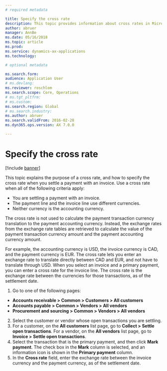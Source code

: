 ```yaml
---
# required metadata

title: Specify the cross rate
description: This topic provides information about cross rates in Microsoft Dynamics 365 Finance. 
author: abruer
manager: AnnBe
ms.date: 05/16/2018
ms.topic: article
ms.prod: 
ms.service: dynamics-ax-applications
ms.technology: 

# optional metadata

ms.search.form: 
audience: Application User
# ms.devlang: 
ms.reviewer: roschlom
ms.search.scope: Core, Operations
# ms.tgt_pltfrm: 
# ms.custom: 
ms.search.region: Global
# ms.search.industry: 
ms.author: abruer
ms.search.validFrom: 2016-02-28
ms.dyn365.ops.version: AX 7.0.0

---
```


# Specify the cross rate

[!include [banner](../includes/banner.md)]

This topic explains the purpose of a cross rate, and how to specify the cross rate when you settle a payment with an invoice. Use a cross rate when all of the following criteria apply: 
-	You are settling a payment with an invoice. 
-	The payment line and the invoice line use different currencies. 
-	Neither currency is the accounting currency. 

The cross rate is not used to calculate the payment transaction currency translation to the payment accounting currency. Instead, the exchange rates from the exchange rate tables are retrieved to calculate the value of the payment transaction currency amount and the payment accounting currency amount. 

For example, the accounting currency is USD, the invoice currency is CAD, and the payment currency is EUR. The cross rate lets you enter an exchange rate to translate directly between CAD and EUR, and not have to translate through USD. 
When you select an invoice and a primary payment, you can enter a cross rate for the invoice line. The cross rate is the exchange rate between the currencies for those transactions, as of the settlement date.

1.	Go to one of the following pages:
- **Accounts receivable > Common > Customers > All customers** 
- **Accounts payable > Common > Vendors > All vendors** 
- **Procurement and sourcing > Common > Vendors > All vendors**
2.	Select the customer or vendor whose open transactions you are settling. 
3.	For a customer, on the **All customers** list page, go to **Collect > Settle open transactions**. For a vendor, on the **All vendors** list page, go to **Invoice > Settle open transactions**. 
4.	Select the transaction that is the primary payment, and then click **Mark payment**. The check box in the **Mark** column is selected, and an information icon is shown in the **Primary payment** column. 
5.	In the **Cross rate** field, enter the exchange rate between the invoice currency and the payment currency, as of the settlement date. 
